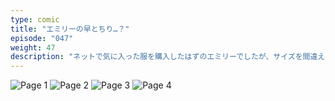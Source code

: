 ```yaml
---
type: comic
title: "エミリーの早とちり…？"
episode: "047"
weight: 47
description: "ネットで気に入った服を購入したはずのエミリーでしたが、サイズを間違えたので、オレンジに押し付けようとしました… 😇"
---
```


![Page 1](name-1.jpg)
![Page 2](name-2.jpg)
![Page 3](name-3.jpg)
![Page 4](name-4.jpg)
